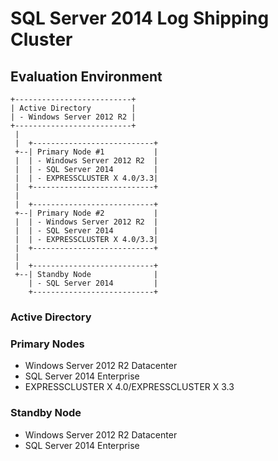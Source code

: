 # SQL Server 2014 Log Shipping Cluster

## Evaluation Environment
```
+--------------------------+
| Active Directory         |
| - Windows Server 2012 R2 |
+--------------------------+
 |
 |  +---------------------------+
 +--| Primary Node #1           |
 |  | - Windows Server 2012 R2  |
 |  | - SQL Server 2014         |
 |  | - EXPRESSCLUSTER X 4.0/3.3|
 |  +---------------------------+
 |
 |  +---------------------------+
 +--| Primary Node #2           |
 |  | - Windows Server 2012 R2  |
 |  | - SQL Server 2014         |
 |  | - EXPRESSCLUSTER X 4.0/3.3|
 |  +---------------------------+
 |
 |  +---------------------------+
 +--| Standby Node              |
    | - SQL Server 2014         |
    +---------------------------+
```

### Active Directory
### Primary Nodes
* Windows Server 2012 R2 Datacenter
* SQL Server 2014 Enterprise
* EXPRESSCLUSTER X 4.0/EXPRESSCLUSTER X 3.3
### Standby Node
* Windows Server 2012 R2 Datacenter
* SQL Server 2014 Enterprise
